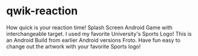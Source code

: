 # qwik-reaction
How quick is your reaction time! Splash Screen Android Game with interchangeable target. I used my favorite University's Sports Logo!
This is an Android Build from earlier Android versions Froto. Have fun easy to change out the artwork with your favorite Sports logo!
